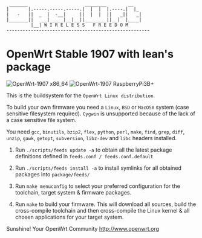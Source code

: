  ```
  _______                     ________        __
 |       |.-----.-----.-----.|  |  |  |.----.|  |_
 |   -   ||  _  |  -__|     ||  |  |  ||   _||   _|
 |_______||   __|_____|__|__||________||__|  |____|
          |__| W I R E L E S S   F R E E D O M
 -----------------------------------------------------
 
 ```
# OpenWrt Stable 1907 with lean's package

![OpenWrt-1907 x86_64](https://github.com/iyuangang/openwrt/workflows/OpenWrt-1907%20x86_64/badge.svg) ![OpenWrt-1907 RaspberryPi3B+](https://github.com/iyuangang/openwrt/workflows/OpenWrt-1907%20RaspberryPi3B+/badge.svg)

This is the buildsystem for the `OpenWrt Linux distribution`.

To build your own firmware you need a `Linux`, `BSD` or `MacOSX` system (case
sensitive filesystem required). `Cygwin` is unsupported because of the lack
of a case sensitive file system.

You need `gcc`, `binutils`, `bzip2`, `flex`, `python`, `perl`, `make`, `find`, `grep`, `diff`,
`unzip`, `gawk`, `getopt`, `subversion`, `libz-dev` and `libc` headers installed.

1. Run `./scripts/feeds update -a` to obtain all the latest package definitions
defined in `feeds.conf / feeds.conf.default`

2. Run `./scripts/feeds install -a` to install symlinks for all obtained
packages into `package/feeds/`

3. Run `make menuconfig` to select your preferred configuration for the
toolchain, target system & firmware packages.

4. Run `make` to build your firmware. This will download all sources, build
the cross-compile toolchain and then cross-compile the Linux kernel & all
chosen applications for your target system.

Sunshine!
	Your OpenWrt Community
	http://www.openwrt.org
